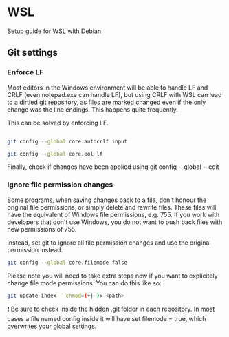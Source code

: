 # WSL
Setup guide for WSL with Debian

## Git settings

### Enforce LF

Most editors in the Windows environment will be able to handle LF and CRLF (even notepad.exe can handle LF), but using CRLF with WSL can lead to a dirtied git repository, as files are marked changed even if the only change was the line endings. This happens quite frequently.

This can be solved by enforcing LF.

```bash

git config --global core.autocrlf input

git config --global core.eol lf

```
Finally, check if changes have been applied using
git config --global --edit

### Ignore file permission changes

Some programs, when saving changes back to a file, don't honour the original file permissions, or simply delete and rewrite files. These files will have the equivalent of Windows file permissions, e.g. 755. If you work with developers that don't use Windows, you do not want to push back files with new permissions of 755.

Instead, set git to ignore all file permission changes and use the original permission instead.

```bash
git config --global core.filemode false
```

Please note you will need to take extra steps now if you want to explicitely change file mode permissions. You can do this like so:

```bash
git update-index --chmod=(+|-)x <path>
```

❗ Be sure to check inside the hidden .git folder in each repository. In most cases a file named config inside it will have set filemode = true, which overwrites your global settings.

